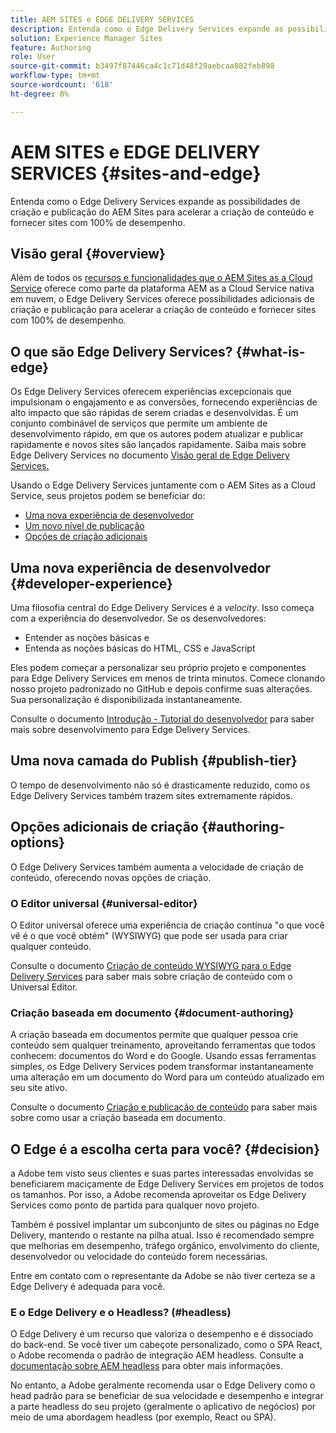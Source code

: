 ```yaml
---
title: AEM SITES e EDGE DELIVERY SERVICES
description: Entenda como o Edge Delivery Services expande as possibilidades de criação e publicação do AEM Sites para acelerar a criação de conteúdo e fornecer sites com 100% de desempenho.
solution: Experience Manager Sites
feature: Authoring
role: User
source-git-commit: b3497f87446ca4c1c71d48f29aebcaa882feb898
workflow-type: tm+mt
source-wordcount: '618'
ht-degree: 0%

---
```



# AEM SITES e EDGE DELIVERY SERVICES {#sites-and-edge}

Entenda como o Edge Delivery Services expande as possibilidades de criação e publicação do AEM Sites para acelerar a criação de conteúdo e fornecer sites com 100% de desempenho.

## Visão geral {#overview}

Além de todos os [recursos e funcionalidades que o AEM Sites as a Cloud Service](/help/sites-cloud/sites-cloud-changes.md) oferece como parte da plataforma AEM as a Cloud Service nativa em nuvem, o Edge Delivery Services oferece possibilidades adicionais de criação e publicação para acelerar a criação de conteúdo e fornecer sites com 100% de desempenho.

## O que são Edge Delivery Services? {#what-is-edge}

Os Edge Delivery Services oferecem experiências excepcionais que impulsionam o engajamento e as conversões, fornecendo experiências de alto impacto que são rápidas de serem criadas e desenvolvidas. É um conjunto combinável de serviços que permite um ambiente de desenvolvimento rápido, em que os autores podem atualizar e publicar rapidamente e novos sites são lançados rapidamente. Saiba mais sobre Edge Delivery Services no documento [Visão geral de Edge Delivery Services.](/help/edge/overview.md)

Usando o Edge Delivery Services juntamente com o AEM Sites as a Cloud Service, seus projetos podem se beneficiar do:

* [Uma nova experiência de desenvolvedor](#developer-experience)
* [Um novo nível de publicação](#publish-tier)
* [Opções de criação adicionais](#authoring-options)

## Uma nova experiência de desenvolvedor {#developer-experience}

Uma filosofia central do Edge Delivery Services é a *velocity*. Isso começa com a experiência do desenvolvedor. Se os desenvolvedores:

* Entender as noções básicas e
* Entenda as noções básicas do HTML, CSS e JavaScript

Eles podem começar a personalizar seu próprio projeto e componentes para Edge Delivery Services em menos de trinta minutos. Comece clonando nosso projeto padronizado no GitHub e depois confirme suas alterações. Sua personalização é disponibilizada instantaneamente.

Consulte o documento [Introdução - Tutorial do desenvolvedor](https://www.aem.live/developer/tutorial) para saber mais sobre desenvolvimento para Edge Delivery Services.

## Uma nova camada do Publish {#publish-tier}

O tempo de desenvolvimento não só é drasticamente reduzido, como os Edge Delivery Services também trazem sites extremamente rápidos.

## Opções adicionais de criação {#authoring-options}

O Edge Delivery Services também aumenta a velocidade de criação de conteúdo, oferecendo novas opções de criação.

### O Editor universal {#universal-editor}

O Editor universal oferece uma experiência de criação contínua &quot;o que você vê é o que você obtém&quot; (WYSIWYG) que pode ser usada para criar qualquer conteúdo.

Consulte o documento [Criação de conteúdo WYSIWYG para o Edge Delivery Services](/help/edge/wysiwyg-authoring/authoring.md) para saber mais sobre criação de conteúdo com o Universal Editor.

### Criação baseada em documento {#document-authoring}

A criação baseada em documentos permite que qualquer pessoa crie conteúdo sem qualquer treinamento, aproveitando ferramentas que todos conhecem: documentos do Word e do Google. Usando essas ferramentas simples, os Edge Delivery Services podem transformar instantaneamente uma alteração em um documento do Word para um conteúdo atualizado em seu site ativo.

Consulte o documento [Criação e publicação de conteúdo](https://www.aem.live/docs/authoring) para saber mais sobre como usar a criação baseada em documento.

## O Edge é a escolha certa para você? {#decision}

a Adobe tem visto seus clientes e suas partes interessadas envolvidas se beneficiarem maciçamente de Edge Delivery Services em projetos de todos os tamanhos. Por isso, a Adobe recomenda aproveitar os Edge Delivery Services como ponto de partida para qualquer novo projeto.

Também é possível implantar um subconjunto de sites ou páginas no Edge Delivery, mantendo o restante na pilha atual. Isso é recomendado sempre que melhorias em desempenho, tráfego orgânico, envolvimento do cliente, desenvolvedor ou velocidade do conteúdo forem necessárias.

Entre em contato com o representante da Adobe se não tiver certeza se a Edge Delivery é adequada para você.

### E o Edge Delivery e o Headless? (#headless)

O Edge Delivery é um recurso que valoriza o desempenho e é dissociado do back-end. Se você tiver um cabeçote personalizado, como o SPA React, o Adobe recomenda o padrão de integração AEM headless. Consulte a [documentação sobre AEM headless](/help/headless/introduction.md) para obter mais informações.

No entanto, a Adobe geralmente recomenda usar o Edge Delivery como o head padrão para se beneficiar de sua velocidade e desempenho e integrar a parte headless do seu projeto (geralmente o aplicativo de negócios) por meio de uma abordagem headless (por exemplo, React ou SPA).
